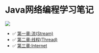 # Java网络编程学习笔记



![](https://img13.360buyimg.com/n1/jfs/t16909/264/1569023004/50171/43f5df35/5acc807fNa275bed9.jpg)  

-   ✅ [第一章:流(Stream)](https://github.com/chenyongda2018/NetWorkPrograming/tree/master/1_Stream)  
-   ✅ [第二章:线程(Thread)](https://github.com/chenyongda2018/NetWorkPrograming/tree/master/2_Thread)   
-   ✅ [第三章:Internet](https://github.com/chenyongda2018/NetWorkPrograming/tree/master/3_Internet%E5%9C%B0%E5%9D%80)   

    

  

